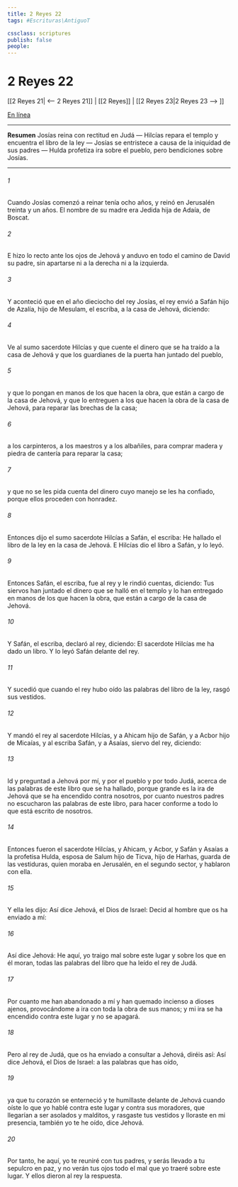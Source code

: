 ```yaml
---
title: 2 Reyes 22
tags: #Escrituras\AntiguoT

cssclass: scriptures
publish: false
people:
---
```


# 2 Reyes 22
[[2 Reyes 21| <-- 2 Reyes 21]] | [[2 Reyes]] | [[2 Reyes 23|2 Reyes 23 --> ]]

[En línea](https://churchofjesuschrist.org/study/scriptures/ot/2-kgs/22?lang=spa)

---
__Resumen__
Josías reina con rectitud en Judá — Hilcías repara el templo y encuentra el libro de la ley — Josías se entristece a causa de la iniquidad de sus padres — Hulda profetiza ira sobre el pueblo, pero bendiciones sobre Josías.

---
###### 1 
Cuando Josías comenzó a reinar tenía ocho años, y reinó en Jerusalén treinta y un años. El nombre de su madre era Jedida hija de Adaía, de Boscat.

###### 2 
E hizo lo recto ante los ojos de Jehová y anduvo en todo el camino de David su padre, sin apartarse ni a la derecha ni a la izquierda.

###### 3 
Y aconteció que en el año dieciocho del rey Josías, el rey envió a Safán hijo de Azalía, hijo de Mesulam, el escriba, a la casa de Jehová, diciendo:

###### 4 
Ve al sumo sacerdote Hilcías y  que cuente el dinero que se ha traído a la casa de Jehová y que los guardianes de la puerta han juntado del pueblo,

###### 5 
y que lo pongan en manos de los que hacen la obra, que están a cargo de la casa de Jehová, y que lo entreguen a los que hacen la obra de la casa de Jehová, para reparar las brechas de la casa;

###### 6 
a los carpinteros, a los maestros y a los albañiles, para comprar madera y piedra de cantería para reparar la casa;

###### 7 
y que no se les pida cuenta del dinero cuyo manejo se les ha confiado, porque ellos proceden con honradez.

###### 8 
Entonces dijo el sumo sacerdote Hilcías a Safán, el escriba: He hallado el libro de la ley en la casa de Jehová. E Hilcías dio el libro a Safán, y lo leyó.

###### 9 
Entonces Safán, el escriba, fue al rey y le rindió cuentas, diciendo: Tus siervos han juntado el dinero que se halló en el templo y lo han entregado en manos de los que hacen la obra, que están a cargo de la casa de Jehová.

###### 10 
Y Safán, el escriba, declaró al rey, diciendo: El sacerdote Hilcías me ha dado un libro. Y lo leyó Safán delante del rey.

###### 11 
Y sucedió que cuando el rey hubo oído las palabras del libro de la ley, rasgó sus vestidos.

###### 12 
Y mandó el rey al sacerdote Hilcías, y a Ahicam hijo de Safán, y a Acbor hijo de Micaías, y al escriba Safán, y a Asaías, siervo del rey, diciendo:

###### 13 
Id y preguntad a Jehová por mí, y por el pueblo y por todo Judá, acerca de las palabras de este libro que se ha hallado, porque grande es la ira de Jehová que se ha encendido contra nosotros, por cuanto nuestros padres no escucharon las palabras de este libro, para hacer conforme a todo lo que está escrito de nosotros.

###### 14 
Entonces fueron el sacerdote Hilcías, y Ahicam, y Acbor, y Safán y Asaías a la profetisa Hulda, esposa de Salum hijo de Ticva, hijo de Harhas, guarda de las vestiduras, quien moraba en Jerusalén, en el segundo sector, y hablaron con ella.

###### 15 
Y ella les dijo: Así dice Jehová, el Dios de Israel: Decid al hombre que os ha enviado a mí:

###### 16 
Así dice Jehová: He aquí, yo traigo mal sobre este lugar y sobre los que en él moran,  todas las palabras del libro que ha leído el rey de Judá.

###### 17 
Por cuanto me han abandonado a mí y han quemado incienso a dioses ajenos, provocándome a ira con toda la obra de sus manos; y mi ira se ha encendido contra este lugar y no se apagará.

###### 18 
Pero al rey de Judá, que os ha enviado a consultar a Jehová, diréis así: Así dice Jehová, el Dios de Israel:  a las palabras que has oído,

###### 19 
ya que tu corazón se enterneció y te humillaste delante de Jehová cuando oíste lo que yo hablé contra este lugar y contra sus moradores, que llegarían a ser asolados y malditos, y rasgaste tus vestidos y lloraste en mi presencia, también yo te he oído, dice Jehová.

###### 20 
Por tanto, he aquí, yo te reuniré con tus padres, y serás llevado a tu sepulcro en paz, y no verán tus ojos todo el mal que yo traeré sobre este lugar. Y ellos dieron al rey la respuesta.

